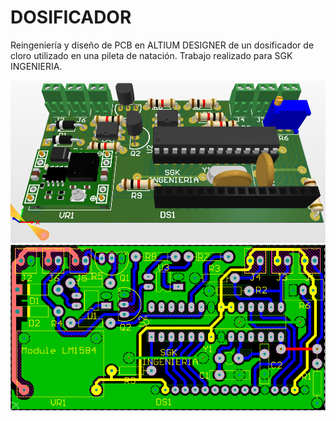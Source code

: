 # DOSIFICADOR

Reingeniería y diseño de PCB en ALTIUM DESIGNER de un dosificador de cloro utilizado en una pileta de natación. Trabajo realizado para SGK INGENIERIA.

![image](1.png) 
![image](2.png) 
